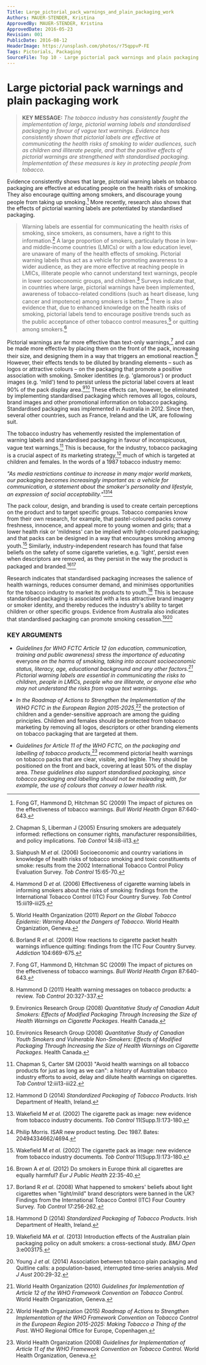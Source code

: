 ```yaml
---
Title: Large_pictorial_pack_warnings_and_plain_packaging_work
Authors: MAUER-STENDER, Kristina
ApprovedBy: MAUER-STENDER, Kristina
ApprovedDate: 2016-05-23
Revision: 001
PublicDate: 2016-08-12
HeaderImage: https://unsplash.com/photos/r75qppvP-FE
Tags: Pictorials, Packaging
SourceFile: Top 10 - Large pictorial pack warnings and plain packaging work.docx
---
```


# Large pictorial pack warnings and plain packaging work

> **KEY MESSAGE:** _The tobacco industry has consistently fought the implementation of large, pictorial warning labels and standardised packaging in favour of vague text warnings. Evidence has consistently shown that pictorial labels are effective at communicating the health risks of smoking to wider audiences, such as children and illiterate people, and that the positive effects of pictorial warnings are strengthened with standardised packaging. Implementation of these measures is key in protecting people from tobacco._

Evidence consistently shows that large, pictorial warning labels on tobacco packaging are effective at educating people on the health risks of smoking. They also encourage quitting among smokers, and discourage young people from taking up smoking.[^R1] More recently, research also shows that the effects of pictorial warning labels are potentiated by standardised packaging.

> Warning labels are essential for communicating the health risks of smoking, since smokers, as consumers, have a right to this information.[^R2] A large proportion of smokers, particularly those in low- and middle-income countries (LMICs) or with a low education level, are unaware of many of the health effects of smoking. Pictorial warning labels thus act as a vehicle for promoting awareness to a wider audience, as they are more effective at reaching people in LMICs, illiterate people who cannot understand text warnings, people in lower socioeconomic groups, and children.[^R3] Surveys indicate that, in countries where large, pictorial warnings have been implemented, awareness of tobacco-related conditions (such as heart disease, lung cancer and impotence) among smokers is better.[^R4] There is also evidence that, due to enhanced knowledge on the health risks of smoking, pictorial labels tend to encourage positive trends such as the public acceptance of other tobacco control measures,[^R5] or quitting among smokers.[^R6]

Pictorial warnings are far more effective than text-only warnings,[^R1] and can be made more effective by placing them on the front of the pack, increasing their size, and designing them in a way that triggers an emotional reaction.[^R7] However, their effects tends to be diluted by branding elements – such as logos or attractive colours – on the packaging that promote a positive association with smoking. Smoker identities (e.g. &#39;glamorous&#39;) or product images (e.g. &#39;mild&#39;) tend to persist unless the pictorial label covers at least 90% of the pack display area.[^R8][^R9] These effects can, however, be eliminated by implementing standardised packaging which removes all logos, colours, brand images and other promotional information on tobacco packaging. Standardised packaging was implemented in Australia in 2012. Since then, several other countries, such as France, Ireland and the UK, are following suit.

The tobacco industry has vehemently resisted the implementation of warning labels and standardised packaging in favour of inconspicuous, vague text warnings.[^R10] This is because, for the industry, tobacco packaging is a crucial aspect of its marketing strategy,[^R11] much of which is targeted at children and females. In the words of a 1987 tobacco industry memo:

_&quot;As media restrictions continue to increase in many major world markets, our packaging becomes increasingly important as: a vehicle for communication, a statement about the smoker&#39;s personality and lifestyle, an expression of social acceptability.&quot;_[^R12][^R13]

The pack colour, design, and branding is used to create certain perceptions on the product and to target specific groups. Tobacco companies know from their own research, for example, that pastel-coloured packs convey freshness, innocence, and appeal more to young women and girls; that a lower health risk or &#39;mildness&#39; can be implied with light-coloured packaging; and that packs can be designed in a way that encourages smoking among youth.[^R12] Similarly, industry-independent research has found that false beliefs on the safety of some cigarette varieties, e.g. &#39;light&#39;, persist even when descriptors are removed, as they persist in the way the product is packaged and branded.[^R14][^R15]

Research indicates that standardised packaging increases the salience of health warnings, reduces consumer demand, and minimises opportunities for the tobacco industry to market its products to youth.[^R11] This is because standardised packaging is associated with a less attractive brand imagery or smoker identity, and thereby reduces the industry&#39;s ability to target children or other specific groups. Evidence from Australia also indicates that standardised packaging can promote smoking cessation.[^R16][^R17]


### KEY ARGUMENTS

- _Guidelines for WHO FCTC Article 12 (on education, communication, training and public awareness) stress the importance of educating_ everyone _on the harms of smoking, taking into account socioeconomic status, literacy, age, educational background and any other factors.[^R18] Pictorial warning labels are essential in communicating the risks to children, people in LMICs, people who are illiterate, or anyone else who may not understand the risks from vague text warnings._

- _In the Roadmap of Actions to Strengthen the Implementation of the WHO FCTC in the European Region 2015-2025_,[^R19] the protection of children and a gender-sensitive approach are among the guiding principles. Children and females should be protected from tobacco marketing by removing all logos, descriptors or other branding elements on tobacco packaging that are targeted at them.

- _Guidelines for Article 11 of the WHO FCTC, on the packaging and labelling of tobacco products_,[^R20] recommend pictorial health warnings on tobacco packs that are clear, visible, and legible. They should be positioned on the front and back, covering at least 50% of the display area. _These guidelines also support standardised packaging, since tobacco packaging and labelling should not be misleading with, for example, the use of colours that convey a lower health risk._


[^R1]: Fong GT, Hammond D, Hitchman SC (2009) The impact of pictures on the effectiveness of tobacco warnings. _Bull World Health Organ_ 87:640-643.

[^R2]: Chapman S, Liberman J (2005) Ensuring smokers are adequately informed: reflections on consumer rights, manufacturer responsibilities, and policy implications. _Tob Control_ 14:ii8-ii13.

[^R3]: Siahpush M _et al._ (2006) Socioeconomic and country variations in knowledge of health risks of tobacco smoking and toxic constituents of smoke: results from the 2002 International Tobacco Control Policy Evaluation Survey. _Tob Control_ 15:65-70.

[^R4]: Hammond D _et al._ (2006) Effectiveness of cigarette warning labels in informing smokers about the risks of smoking: findings from the International Tobacco Control (ITC) Four Country Survey. _Tob Control_ 15:iii19-iii25.

[^R5]: World Health Organization (2011) _Report on the Global Tobacco Epidemic: Warning About the Dangers of Tobacco_. World Health Organization, Geneva.

[^R6]: Borland R _et al._ (2009) How reactions to cigarette packet health warnings influence quitting: findings from the ITC Four Country Survey. _Addiction_ 104:669-675.

[^R7]: Hammond D (2011) Health warning messages on tobacco products: a review. _Tob Control_ 20:327-337.

[^R8]: Environics Research Group (2008) _Quantitative Study of Canadian Adult Smokers: Effects of Modified Packaging Through Increasing the Size of Health Warnings on Cigarette Packages_. Health Canada.

[^R9]: Environics Research Group (2008) _Quantitative Study of Canadian Youth Smokers and Vulnerable Non-Smokers: Effects of Modified Packaging Through Increasing the Size of Health Warnings on Cigarette Packages_. Health Canada.

[^R10]: Chapman S, Carter SM (2003) &quot;Avoid health warnings on all tobacco products for just as long as we can&quot;: a history of Australian tobacco industry efforts to avoid, delay and dilute health warnings on cigarettes. _Tob Control_ 12:iii13-iii22.

[^R11]: Hammond D (2014) _Standardized Packaging of Tobacco Products_. Irish Department of Health, Ireland.

[^R12]: Wakefield M _et al._ (2002) The cigarette pack as image: new evidence from tobacco industry documents. _Tob Control_ 11(Supp.1):173-180.

[^R13]: Philip Morris. ISAR new product testing. Dec 1987. Bates: 20494334662/4694.

[^R14]: Brown A _et al._ (2012) Do smokers in Europe think all cigarettes are equally harmful? _Eur J Public Health_ 22:35-40.

[^R15]: Borland R _et al_. (2008) What happened to smokers&#39; beliefs about light cigarettes when &quot;light/mild&quot; brand descriptors were banned in the UK? Findings from the International Tobacco Control (ITC) Four Country Survey. _Tob Control_ 17:256-262.

[^R16]: Wakefield MA _et al._ (2013) Introduction effects of the Australian plain packaging policy on adult smokers: a cross-sectional study. _BMJ Open_ 3:e003175.

[^R17]: Young J _et al._ (2014) Association between tobacco plain packaging and Quitline calls: a population-based, interrupted time-series analysis. _Med J Aust_ 200:29-32.

[^R18]: World Health Organization (2010) _Guidelines for Implementation of Article 12 of the WHO Framework Convention on Tobacco Control._ World Health Organization, Geneva.

[^R19]: World Health Organization (2015) _Roadmap of Actions to Strengthen Implementation of the WHO Framework Convention on Tobacco Control in the European Region 2015-2025: Making Tobacco a Thing of the Past_. WHO Regional Office for Europe, Copenhagen.

[^R20]: World Health Organization (2008) _Guidelines for Implementation of Article 11 of the WHO Framework Convention on Tobacco Control._ World Health Organization, Geneva.